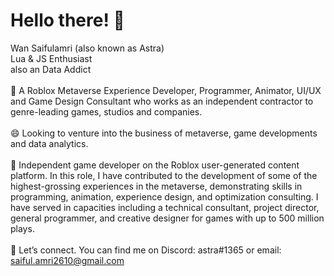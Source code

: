 # Hello there! 👋
Wan Saifulamri (also known as Astra)
<br>Lua & JS Enthusiast
<br>also an Data Addict
<br><br>
💬 A Roblox Metaverse Experience Developer, Programmer, Animator, UI/UX and Game Design Consultant who works as an independent contractor to genre-leading games, studios and companies.
<br><br>
😄 Looking to venture into the business of metaverse, game developments and data analytics.
<br><br>
🔭 Independent game developer on the Roblox user-generated content platform. In this role, I have contributed to the development of some of the highest-grossing experiences in the metaverse, demonstrating skills in programming, animation, experience design, and optimization consulting. I have served in capacities including a technical consultant, project director, general programmer, and creative designer for games with up to 500 million plays.
<br><br>
🔗 Let’s connect. You can find me on Discord: astra#1365 or email: saiful.amri2610@gmail.com

<!--
**astrajs/astrajs** is a ✨ _special_ ✨ repository because its `README.md` (this file) appears on your GitHub profile.

Here are some ideas to get you started:

- 🔭 I’m currently working on ...
- 🌱 I’m currently learning ...
- 👯 I’m looking to collaborate on ...
- 🤔 I’m looking for help with ...
- 💬 Ask me about ...
- 📫 How to reach me: ...
- 😄 Pronouns: ...
- ⚡ Fun fact: ...
-->
